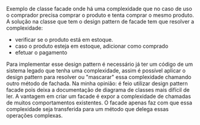 Exemplo de classe facade onde há uma complexidade que no caso de uso o comprador precisa comprar o produto e tenta comprar o mesmo produto. A solução na classe que tem o design pattern de facade tem que resolver a complexidade: 
- verificar se o produto está em estoque.
- caso o produto esteja em estoque, adicionar como comprado
- efetuar o pagamento

Para implementar esse design pattern é necessário já ter um código de um sistema legado que tenha uma complexidade, assim é possível aplicar o design pattern para resolver ou "mascarar" essa complexidade chamando outro método de fachada.
Na minha opinião: é feio utilizar design pattern facade pois deixa a documentação de diagrama de classes mais difícil de ler.
A vantagem em criar um facade é expor a complexidade de chamadas de muitos comportamentos existentes. O facade apenas faz com que essa complexidade seja transferida para um método que delega essas operações complexas.
